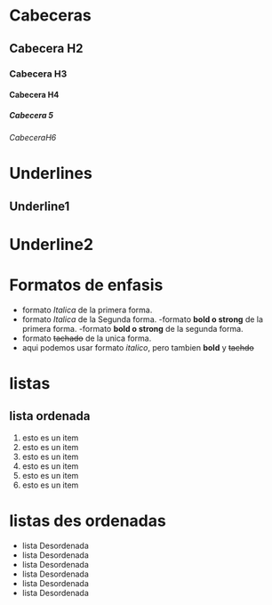 # Cabeceras
## Cabecera H2
### Cabecera H3
#### Cabecera H4
##### Cabecera 5
###### CabeceraH6

# Underlines
Underline1
----------

Underline2
==========

# Formatos de enfasis
- formato *Italica* de la primera forma.
- formato _Italica_ de la Segunda forma.
-formato **bold o strong**  de la primera forma.
-formato __bold o strong__ de la segunda forma.
- formato ~~tachado~~ de la unica forma.
- aqui podemos usar formato *italico*, pero tambien **bold** y ~~tachdo~~



# listas
## lista ordenada
1. esto es un item
1. esto es un item
1. esto es un item
1. esto es un item
1. esto es un item
1. esto es un item

# listas des ordenadas
 - lista Desordenada
 - lista Desordenada
 - lista Desordenada
 - lista Desordenada
 - lista Desordenada
 - lista Desordenada

 